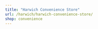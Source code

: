 ```yaml
---
title: "Harwich Convenience Store"
url: /harwich/harwich-convenience-store/
shop: convenience
---
```

